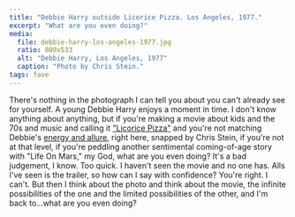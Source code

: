 ```yaml
---
title: "Debbie Harry outside Licorice Pizza. Los Angeles, 1977."
excerpt: "What are you even doing?"
media:
  file: debbie-harry-los-angeles-1977.jpg
  ratio: 800x533
  alt: "Debbie Harry, Los Angeles, 1977"
  caption: "Photo by Chris Stein."
tags: fave
---
```

There's nothing in the photograph I can tell you about you can't already see for yourself. A young Debbie Harry enjoys a moment in time. I don't know anything about anything, but if you're making a movie about kids and the 70s and music and calling it ["Licorice Pizza"](https://www.youtube.com/watch?v=ofnXPwUPENo) and you're not matching Debbie's [energy and allure](https://www.vogue.co.uk/gallery/debbie-harry-unseen-pictures), right here, snapped by Chris Stein, if you're not at that level, if you're peddling another sentimental coming-of-age story with "Life On Mars," my God, what are you even doing? It's a bad judgement, I know. Too quick. I haven't seen the movie and no one has. Alls I've seen is the trailer, so how can I say with confidence? You're right. I can't. But then I think about the photo and think about the movie, the infinite possibilities of the one and the limited possibilities of the other, and I'm back to...what are you even doing?
